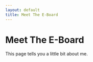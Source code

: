 ```yaml
---
layout: default
title: Meet The E-Board
---
```

# Meet The E-Board

This page tells you a little bit about me.
